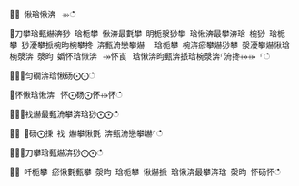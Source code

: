 ਍⌀ 愀琀愀渀⠀⤀ഀഀ
਍刀攀琀甀爀渀猀 琀栀攀 愀渀最氀攀 眀栀漀猀攀 琀愀渀最攀渀琀 椀猀 琀栀攀 猀瀀攀挀椀昀椀攀搀 渀甀洀戀攀爀 ⠀琀栀攀 椀渀瘀攀爀猀攀 漀瀀攀爀愀琀椀漀渀 漀昀 嬀怀琀愀渀⠀⤀怀崀⠀琀愀渀昀甀渀挀琀椀漀渀⸀洀搀⤀⤀ ⸀ഀഀ
਍⨀⨀匀礀渀琀愀砀⨀⨀ഀഀ
਍怀愀琀愀渀⠀怀⨀砀⨀怀⤀怀ഀഀ
਍⨀⨀䄀爀最甀洀攀渀琀猀⨀⨀ഀഀ
਍⨀ ⨀砀⨀㨀 䄀 爀攀愀氀 渀甀洀戀攀爀⸀ഀഀ
਍⨀⨀刀攀琀甀爀渀猀⨀⨀ഀഀ
਍⨀ 吀栀攀 瘀愀氀甀攀 漀昀 琀栀攀 愀爀挀 琀愀渀最攀渀琀 漀昀 怀砀怀ഀഀ
